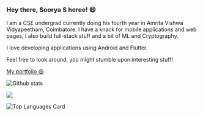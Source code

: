 ### Hey there, Soorya S heree! 😄

I am a CSE undergrad currently doing his fourth year in Amrita Vishwa Vidyapeetham, Coimbatore. I have a knack for mobile applications and web pages, I also build full-stack stuff and a bit of ML and Cryptography. 

I love developing applications using Android and Flutter.

Feel free to look around, you might stumble upon interesting stuff!

<a text-decoration="none" href="https://sooryasrajan.netlify.app/"> My portfolio 😃</a>

![Github stats](https://github-readme-stats.vercel.app/api?username=SooryaSRajan&theme=tokyonight&show_icons=true&count_private=true)
<br>

![](https://komarev.com/ghpvc/?username=SooryaSRajan&color=0a638e)
<br>

![Top Languages Card](https://github-readme-stats.vercel.app/api/top-langs/?username=SooryaSRajan&hide=Jupyter%20Notebook,CSS)
<br>


